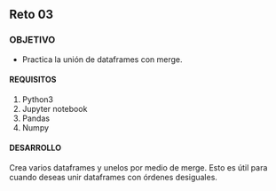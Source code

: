 ## Reto 03

### OBJETIVO 
 - Practica la unión de dataframes con merge. 

#### REQUISITOS 
1. Python3
2. Jupyter notebook
3. Pandas
4. Numpy 

#### DESARROLLO
Crea varios dataframes y unelos por medio de merge. Esto es útil para cuando deseas unir dataframes con órdenes desiguales.
